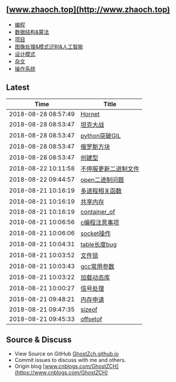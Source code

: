 ## [www.zhaoch.top](http://www.zhaoch.top)
+ [编程](编程)
+ [数据结构&算法](数据结构&算法)
+ [项目](项目)
+ [图像处理&模式识别&人工智能](图像处理&模式识别&人工智能)
+ [设计模式](设计模式)
+ [杂文](杂文)
+ [操作系统](操作系统)
## Latest 

|Time|Title|
|--|--|
|2018-08-28 08:57:49|[Hornet](项目/Hornet.md)|
|2018-08-28 08:53:47|[坦克大战](项目/坦克大战.md)|
|2018-08-28 08:53:47|[python突破GIL](编程/python/python突破GIL.md)|
|2018-08-28 08:53:47|[俄罗斯方块](项目/俄罗斯方块.md)|
|2018-08-28 08:53:47|[创建型](设计模式/创建型.md)|
|2018-08-22 10:11:58|[不停服更新二进制文件](操作系统/linux/不停服更新二进制文件.md)|
|2018-08-22 09:44:57|[open二进制问题](杂文/open二进制问题.md)|
|2018-08-21 10:16:19|[多进程相关函数](编程/c_cpp/多进程相关函数.md)|
|2018-08-21 10:16:19|[共享内存](编程/c_cpp/共享内存.md)|
|2018-08-21 10:16:19|[container_of](编程/c_cpp/container_of.md)|
|2018-08-21 10:06:56|[c编程注意事项](编程/c_cpp/c编程注意事项.md)|
|2018-08-21 10:06:06|[socket操作](编程/c_cpp/socket操作.md)|
|2018-08-21 10:04:31|[table长度bug](编程/lua/table长度bug.md)|
|2018-08-21 10:03:52|[文件锁](编程/c_cpp/文件锁.md)|
|2018-08-21 10:03:43|[gcc常用参数](编程/c_cpp/gcc常用参数.md)|
|2018-08-21 10:03:22|[加载动态库](编程/c_cpp/加载动态库.md)|
|2018-08-21 10:00:27|[信号处理](编程/c_cpp/信号处理.md)|
|2018-08-21 09:48:21|[内存申请](编程/c_cpp/内存申请.md)|
|2018-08-21 09:47:35|[sizeof](编程/c_cpp/sizeof.md)|
|2018-08-21 09:45:33|[offsetof](编程/c_cpp/offsetof.md)|

## Source & Discuss

+ View Source on GitHub [GhostZch.github.io](https://github.com/GhostZCH/GhostZch.github.io/)
+ Commit issues to discuss with me and others.
+ Origin blog [www.cnblogs.com/GhostZCH](https://www.cnblogs.com/GhostZCH)


